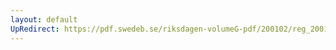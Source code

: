 ```yaml
---
layout: default
UpRedirect: https://pdf.swedeb.se/riksdagen-volumeG-pdf/200102/reg_200102/reg_200102_0059.pdf
---
```

